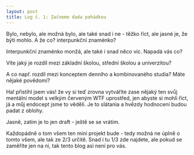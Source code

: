 ```yaml
---
layout: post
title: Log č. 1: Začneme dada pohádkou
---
```


Bylo, nebylo, ale možná bylo, ale také snad i ne - těžko říct, ale jasné je, že býti mohlo. A že co? interpunkční znaménko?

Interpunkční znaménko monžá, ale také i snad něco víc. 
Napadá vás co? 

Víte jaký je rozdíl mezi základní školou, střední školou a univerzitou?

A co např. rozdíl mezi konceptem denního a kombinovaného studia? Máte nějaké povědomí?

Ha! přistihl jsem vás! že vy si teď zrovna vytváříte zase nějaký ten svůj mentální model s velkým červeným WTF uprostřed, jen abyste si mohli říct, já a můj endocept jsme to věděli. Je to slátania a hvězdy hodnocení budou padat z oblohy. 

Jasně, zatím je to jen draft - ještě se se vrátím.

Každopádně o tom všem ten mini projekt bude - tedy možná ne úplně o tomto všem, ale tak ze 2/3 určitě. Snad i tu 1/3 zde najdete, ale pokud se zaměříte jen na ni, tak tento blog asi není pro vás.


